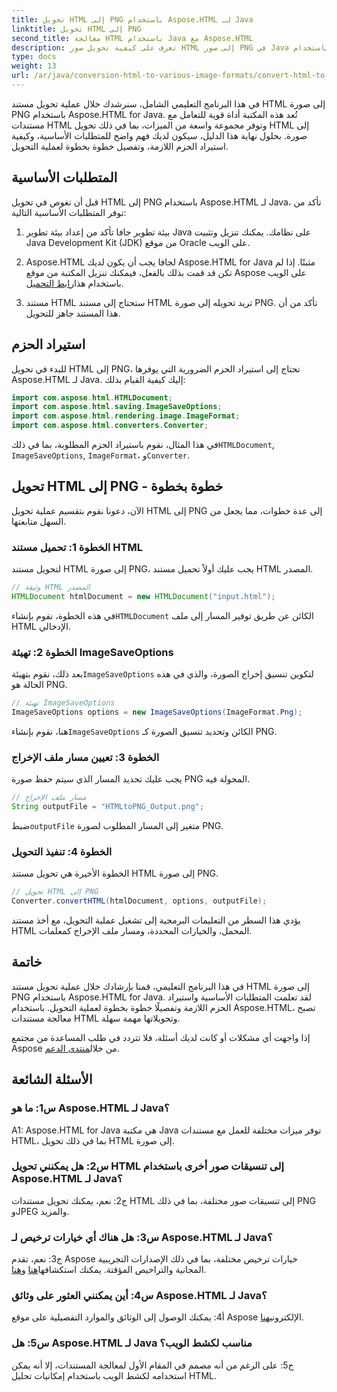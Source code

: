 ```yaml
---
title: تحويل HTML إلى PNG باستخدام Aspose.HTML لـ Java
linktitle: تحويل HTML إلى PNG
second_title: معالجة HTML باستخدام Java مع Aspose.HTML
description: تعرف على كيفية تحويل صور HTML إلى صور PNG في Java باستخدام Aspose.HTML. دليل شامل يحتوي على تعليمات خطوة بخطوة.
type: docs
weight: 13
url: /ar/java/conversion-html-to-various-image-formats/convert-html-to-png/
---
```

في هذا البرنامج التعليمي الشامل، سنرشدك خلال عملية تحويل مستند HTML إلى صورة PNG باستخدام Aspose.HTML for Java. تُعد هذه المكتبة أداة قوية للتعامل مع مستندات HTML وتوفر مجموعة واسعة من الميزات، بما في ذلك تحويل HTML إلى صورة. بحلول نهاية هذا الدليل، سيكون لديك فهم واضح للمتطلبات الأساسية، وكيفية استيراد الحزم اللازمة، وتفصيل خطوة بخطوة لعملية التحويل.

## المتطلبات الأساسية

قبل أن تغوص في تحويل HTML إلى PNG باستخدام Aspose.HTML لـ Java، تأكد من توفر المتطلبات الأساسية التالية:

1. بيئة تطوير جافا
تأكد من إعداد بيئة تطوير Java على نظامك. يمكنك تنزيل وتثبيت Java Development Kit (JDK) من موقع Oracle على الويب.

2. Aspose.HTML لجافا
 يجب أن يكون لديك Aspose.HTML for Java مثبتًا. إذا لم تكن قد قمت بذلك بالفعل، فيمكنك تنزيل المكتبة من موقع Aspose على الويب باستخدام هذا[رابط التحميل](https://releases.aspose.com/html/java/).

3. مستند HTML
ستحتاج إلى مستند HTML تريد تحويله إلى صورة PNG. تأكد من أن هذا المستند جاهز للتحويل.

## استيراد الحزم

للبدء في تحويل HTML إلى PNG، تحتاج إلى استيراد الحزم الضرورية التي يوفرها Aspose.HTML لـ Java. إليك كيفية القيام بذلك:

```java
import com.aspose.html.HTMLDocument;
import com.aspose.html.saving.ImageSaveOptions;
import com.aspose.html.rendering.image.ImageFormat;
import com.aspose.html.converters.Converter;
```

 في هذا المثال، نقوم باستيراد الحزم المطلوبة، بما في ذلك`HTMLDocument`, `ImageSaveOptions`, `ImageFormat`، و`Converter`.

## تحويل HTML إلى PNG - خطوة بخطوة

الآن، دعونا نقوم بتقسيم عملية تحويل HTML إلى PNG إلى عدة خطوات، مما يجعل من السهل متابعتها.

### الخطوة 1: تحميل مستند HTML

لتحويل مستند HTML إلى صورة PNG، يجب عليك أولاً تحميل مستند HTML المصدر.

```java
// وثيقة HTML المصدر
HTMLDocument htmlDocument = new HTMLDocument("input.html");
```

 في هذه الخطوة، نقوم بإنشاء`HTMLDocument` الكائن عن طريق توفير المسار إلى ملف HTML الإدخالي.

### الخطوة 2: تهيئة ImageSaveOptions

 بعد ذلك، نقوم بتهيئة`ImageSaveOptions` لتكوين تنسيق إخراج الصورة، والذي في هذه الحالة هو PNG.

```java
// تهيئة ImageSaveOptions
ImageSaveOptions options = new ImageSaveOptions(ImageFormat.Png);
```

 هنا، نقوم بإنشاء`ImageSaveOptions` الكائن وتحديد تنسيق الصورة كـ PNG.

### الخطوة 3: تعيين مسار ملف الإخراج

يجب عليك تحديد المسار الذي سيتم حفظ صورة PNG المحولة فيه.

```java
// مسار ملف الإخراج
String outputFile = "HTMLtoPNG_Output.png";
```

 ضبط`outputFile` متغير إلى المسار المطلوب لصورة PNG.

### الخطوة 4: تنفيذ التحويل

الخطوة الأخيرة هي تحويل مستند HTML إلى صورة PNG.

```java
// تحويل HTML إلى PNG
Converter.convertHTML(htmlDocument, options, outputFile);
```

يؤدي هذا السطر من التعليمات البرمجية إلى تشغيل عملية التحويل، مع أخذ مستند HTML المحمل، والخيارات المحددة، ومسار ملف الإخراج كمعلمات.

## خاتمة

في هذا البرنامج التعليمي، قمنا بإرشادك خلال عملية تحويل مستند HTML إلى صورة PNG باستخدام Aspose.HTML for Java. لقد تعلمت المتطلبات الأساسية واستيراد الحزم اللازمة وتفصيلًا خطوة بخطوة لعملية التحويل. باستخدام Aspose.HTML، تصبح معالجة مستندات HTML وتحويلاتها مهمة سهلة.

 إذا واجهت أي مشكلات أو كانت لديك أسئلة، فلا تتردد في طلب المساعدة من مجتمع Aspose من خلال[منتدى الدعم](https://forum.aspose.com/).

## الأسئلة الشائعة

### س1: ما هو Aspose.HTML لـ Java؟

A1: Aspose.HTML for Java هي مكتبة Java توفر ميزات مختلفة للعمل مع مستندات HTML، بما في ذلك تحويل HTML إلى صورة.

### س2: هل يمكنني تحويل HTML إلى تنسيقات صور أخرى باستخدام Aspose.HTML لـ Java؟

ج2: نعم، يمكنك تحويل مستندات HTML إلى تنسيقات صور مختلفة، بما في ذلك PNG وJPEG والمزيد.

### س3: هل هناك أي خيارات ترخيص لـ Aspose.HTML لـ Java؟

 ج3: نعم، تقدم Aspose خيارات ترخيص مختلفة، بما في ذلك الإصدارات التجريبية المجانية والتراخيص المؤقتة. يمكنك استكشافها[هنا](https://purchase.aspose.com/buy) و[هنا](https://purchase.aspose.com/temporary-license/).

### س4: أين يمكنني العثور على وثائق Aspose.HTML لـ Java؟

 أ4: يمكنك الوصول إلى الوثائق والموارد التفصيلية على موقع Aspose الإلكتروني[هنا](https://reference.aspose.com/html/java/).

### س5: هل Aspose.HTML لـ Java مناسب لكشط الويب؟

ج5: على الرغم من أنه مصمم في المقام الأول لمعالجة المستندات، إلا أنه يمكن استخدامه لكشط الويب باستخدام إمكانيات تحليل HTML.
